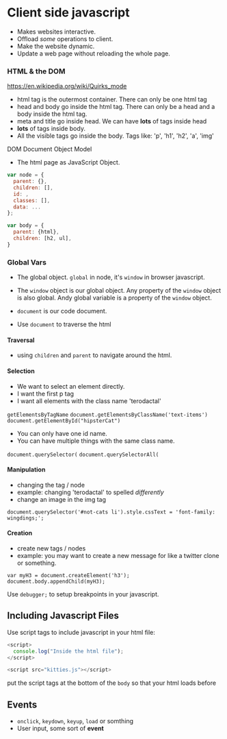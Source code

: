 # Client side javascript

* Makes websites interactive.
* Offload _some_ operations to client.
* Make the website dynamic.
* Update a web page without reloading the whole page.

### HTML & the DOM

<!DOCTYPE html> <!-- Let's the browser know it's an html page -->
https://en.wikipedia.org/wiki/Quirks_mode

* html tag is the outermost container. There can only be one html tag
* head and body go inside the html tag. There can only be a head and a body inside the html tag.
* meta and title go inside head. We can have **lots** of tags inside head
* **lots** of tags inside body.
* All the visible tags go inside the body. Tags like: 'p', 'h1', 'h2', 'a', 'img' 

DOM Document Object Model 
* The html page as JavaScript Object.

```js
var node = {
  parent: {},
  children: [],
  id: ,
  classes: [],
  data: ...
};
```

```js
var body = {
  parent: {html},
  children: [h2, ul],
}
```

### Global Vars

* The global object. `global` in node, it's `window` in browser javascript.

* The `window` object is our global object. Any property of the `window` object is also global. Andy global variable is a property of the `window` object.

* `document` is our code document.

* Use `document` to traverse the html

#### Traversal

* using `children` and `parent` to navigate around the html.

#### Selection

* We want to select an element directly.
* I want the first p tag
* I want all elements with the class name 'terodactal'

`getElementsByTagName`
`document.getElementsByClassName('text-items')`
`document.getElementById("hipsterCat")`

* You can only have one id name.
* You can have multiple things with the same class name.

`document.querySelector(`
`document.querySelectorAll(`

#### Manipulation 

* changing the tag / node 
* example: changing 'terodactal' to spelled _differently_ 
* change an image in the img tag

`document.querySelector('#not-cats li').style.cssText = 'font-family: wingdings;';`

#### Creation

* create new tags / nodes
* example: you may want to create a new message for like a twitter clone or something.

`var myH3 = document.createElement('h3');`
`document.body.appendChild(myH3);`

Use `debugger;` to setup breakpoints in your javascript. 

## Including Javascript Files

Use script tags to include javascript in your html file:

```js
<script>
  console.log("Inside the html file");
</script>

<script src="kitties.js"></script>
```

put the script tags at the bottom of the `body` so that your html loads before 

## Events

* `onclick`, `keydown`, `keyup`, `load` or somthing
* User input, some sort of **event**


